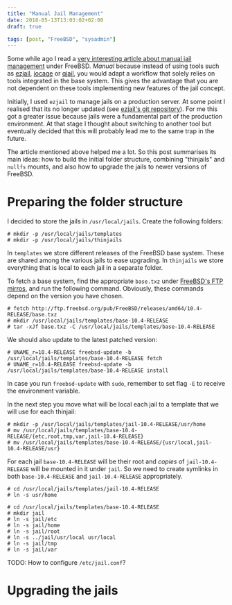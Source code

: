 ```yaml
---
title: "Manual Jail Management"
date: 2018-05-13T13:03:02+02:00
draft: true

tags: [post, "FreeBSD", "sysadmin"]
---
```


Some while ago I read a [very interesting article about manual jail
management][1] under FreeBSD. *Manual* because instead of using tools such as
[ezjail][ezjail], [iocage][iocage] or [qjail][qjail], you would adapt a workflow
that solely relies on tools integrated in the base system. This gives the
advantage that you are not dependent on these tools implementing new features of
the jail concept.

<!-- more -->

Initially, I used `ezjail` to manage jails on a production server. At some point
I realised that its no longer updated (see [ezjail's git
repository][ezjail-git]). For me this got a greater issue because jails were a
fundamental part of the production environment. At that stage I thought about
switching to another tool but eventually decided that this will probably lead me
to the same trap in the future.

The article mentioned above helped me a lot. So this post summarises its main
ideas: how to build the initial folder structure, combining "thinjails" and
`nullfs` mounts, and also how to upgrade the jails to newer versions of FreeBSD.

# Preparing the folder structure

I decided to store the jails in `/usr/local/jails`. Create the following folders:

```{shell}
# mkdir -p /usr/local/jails/templates
# mkdir -p /usr/local/jails/thinjails
```

In `templates` we store different releases of the FreeBSD base system. These are
shared among the various jails to ease upgrading. In `thinjails` we store
everything that is local to each jail in a separate folder.

To fetch a base system, find the appropriate `base.txz` under [FreeBSD's FTP
mirros][freebsd-mirror], and run the following command. Obviously, these
commands depend on the version you have chosen.

```{shell}
# fetch http://ftp.freebsd.org/pub/FreeBSD/releases/amd64/10.4-RELEASE/base.txz
# mkdir /usr/local/jails/templates/base-10.4-RELEASE
# tar -xJf base.txz -C /usr/local/jails/templates/base-10.4-RELEASE
```

We should also update to the latest patched version:

```{shell}
# UNAME_r=10.4-RELEASE freebsd-update -b /usr/local/jails/templates/base-10.4-RELEASE fetch
# UNAME_r=10.4-RELEASE freebsd-update -b /usr/local/jails/templates/base-10.4-RELEASE install
```

In case you run `freebsd-update` with `sudo`, remember to set flag `-E` to
receive the environment variable.

In the next step you move what will be local each jail to a template that we
will use for each thinjail:

```{shell}
# mkdir -p /usr/local/jails/templates/jail-10.4-RELEASE/usr/home
# mv /usr/local/jails/templates/base-10.4-RELEASE/{etc,root,tmp,var,jail-10.4-RELEASE}
# mv /usr/local/jails/templates/base-10.4-RELEASE/{usr/local,jail-10.4-RELEASE/usr}
```

For each jail `base-10.4-RELEASE` will be their root and *copies* of
`jail-10.4-RELEASE` will be mounted in it under `jail`. So we need to create
symlinks in both `base-10.4-RELEASE` and `jail-10.4-RELEASE` appropriately.

```{shell}
# cd /usr/local/jails/templates/jail-10.4-RELEASE
# ln -s usr/home
```

```{shell}
# cd /usr/local/jails/templates/base-10.4-RELEASE
# mkdir jail
# ln -s jail/etc
# ln -s jail/home
# ln -s jail/root
# ln -s ../jail/usr/local usr/local
# ln -s jail/tmp
# ln -s jail/var
```

TODO: How to configure `/etc/jail.conf`?

# Upgrading the jails

[1]: https://clinta.github.io/freebsd-jails-the-hard-way/#thin-jails-using-nullfs-mounts
[2]: https://www.freebsd.org/doc/handbook/jails-tuning.html#jails-updating

[ezjail]: https://erdgeist.org/arts/software/ezjail/
[ezjail-git]: https://erdgeist.org/gitweb/ezjail/
[iocage]: https://github.com/iocage/iocage
[qjail]: https://www.freebsd.org/cgi/man.cgi?query=qjail&sektion=8&manpath=FreeBSD+9.0-RELEASE+and+Ports

[freebsd-mirror]: http://ftp.freebsd.org/pub/FreeBSD/releases/

